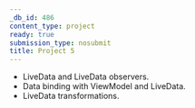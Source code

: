 ```yaml
---
_db_id: 486
content_type: project
ready: true
submission_type: nosubmit
title: Project 5
---
```


- LiveData and LiveData observers.
- Data binding with ViewModel and LiveData.
- LiveData transformations.
